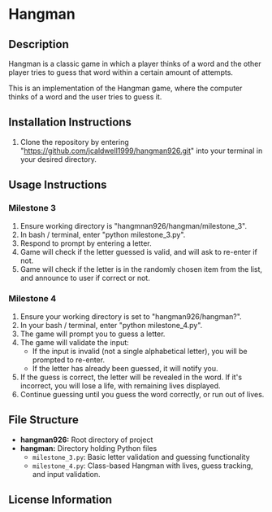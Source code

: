 # Hangman

## Description
Hangman is a classic game in which a player thinks of a word and the other player tries to guess that word within a certain amount of attempts.

This is an implementation of the Hangman game, where the computer thinks of a word and the user tries to guess it. 

## Installation Instructions

1. Clone the repository by entering "https://github.com/jcaldwell1999/hangman926.git" into your terminal in your desired directory.

## Usage Instructions

### Milestone 3 

1. Ensure working directory is "hangmnan926/hangman/milestone_3".
1. In bash / terminal, enter "python milestone_3.py".
1. Respond to prompt by entering a letter.
1. Game will check if the letter guessed is valid, and will ask to re-enter if not.
1. Game will check if the letter is in the randomly chosen item from the list, and announce to user if correct or not.

### Milestone 4

1. Ensure your working directory is set to "hangman926/hangman?".
1. In your bash / terminal, enter "python milestone_4.py".
1. The game will prompt you to guess a letter.
1. The game will validate the input:
    - If the input is invalid (not a single alphabetical letter), you will be prompted to re-enter.
    - If the letter has already been guessed, it will notify you.
1. If the guess is correct, the letter will be revealed in the word. If it's incorrect, you will lose a life, with remaining lives displayed.
1. Continue guessing until you guess the word correctly, or run out of lives.


## File Structure

- **hangman926:** Root directory of project
- **hangman:** Directory holding Python files
    - `milestone_3.py`: Basic letter validation and guessing functionality
    - `milestone_4.py`: Class-based Hangman with lives, guess tracking, and input validation.

## License Information